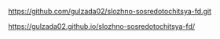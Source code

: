 https://github.com/gulzada02/slozhno-sosredotochitsya-fd.git 

https://gulzada02.github.io/slozhno-sosredotochitsya-fd/ 